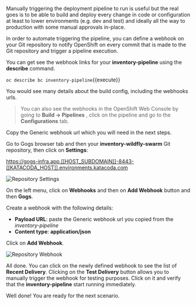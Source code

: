 Manually triggering the deployment pipeline to run is useful but the real goes is to be able 
to build and deploy every change in code or configuration at least to lower environments 
(e.g. dev and test) and ideally all the way to production with some manual approvals in-place.

In order to automate triggering the pipeline, you can define a webhook on your Git repository 
to notify OpenShift on every commit that is made to the Git repository and trigger a pipeline 
execution.

You can get see the webhook links for your **inventory-pipeline** using the **describe** command.

```oc describe bc inventory-pipeline```{{execute}}

You would see many details about the build config, including the webhooks urls.

> You can also see the webhooks in the OpenShift Web Console by going to **Build &rarr; Pipelines** , 
> click on the pipeline and go to the **Configurations** tab.

Copy the Generic webhook url which you will need in the next steps.

Go to Gogs browser tab and then your **inventory-wildfly-swarm** Git repository, then click on **Settings**:

<https://gogs-infra.app.[[HOST_SUBDOMAIN]]-8443-[[KATACODA_HOST]].environments.katacoda.com>

![Repository Settings](https://katacoda.com/openshift-roadshow/assets/cd-gogs-settings-link.png)

On the left menu, click on **Webhooks** and then on **Add Webhook** button and then **Gogs**. 

Create a webhook with the following details:

* **Payload URL**: paste the Generic webhook url you copied from the *inventory-pipeline*
* **Content type**: **application/json**

Click on **Add Webhook**. 

![Repository Webhook](https://katacoda.com/openshift-roadshow/assets/cd-gogs-webhook-add.png)

All done. You can click on the newly defined webhook to see the list of **Recent Delivery**. 
Clicking on the **Test Delivery** button allows you to manually trigger the webhook for 
testing purposes. Click on it and verify that the **inventory-pipeline** start running 
immediately.

Well done! You are ready for the next scenario.